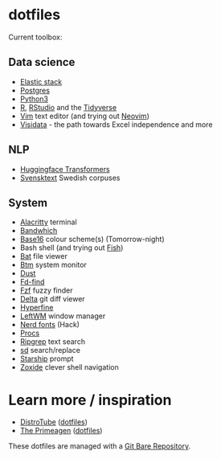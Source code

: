 # dotfiles

Current toolbox:   

## Data science
* [Elastic stack](https://www.elastic.co/)  
* [Postgres](https://www.postgresql.org/)  
* [Python3](https://www.python.org/)  
* [R](https://www.r-project.org/), [RStudio](https://www.rstudio.com/) and the [Tidyverse](https://www.tidyverse.org/)  
* [Vim](https://www.vim.org/) text editor (and trying out [Neovim](https://neovim.io/))  
* [Visidata](https://github.com/saulpw/visidata) - the path towards Excel independence and more  

## NLP
* [Huggingface Transformers](https://github.com/huggingface/transformers)  
* [Svensktext](https://github.com/peterdalle/svensktext) Swedish corpuses  

## System
* [Alacritty](https://github.com/alacritty/alacritty) terminal  
* [Bandwhich](https://github.com/imsnif/bandwhich)  
* [Base16](https://github.com/chriskempson/base16) colour scheme(s) (Tomorrow-night)  
* Bash shell (and trying out [Fish](https://github.com/fish-shell/fish-shell))  
* [Bat](https://github.com/sharkdp/bat) file viewer  
* [Btm](https://github.com/ClementTsang/bottom) system monitor  
* [Dust](https://github.com/bootandy/dust)  
* [Fd-find](https://github.com/sharkdp/fd)  
* [Fzf](https://github.com/junegunn/fzf) fuzzy finder  
* [Delta](https://github.com/dandavison/delta) git diff viewer  
* [Hyperfine](https://github.com/sharkdp/hyperfine)  
* [LeftWM](https://github.com/leftwm/leftwm) window manager  
* [Nerd fonts](https://www.nerdfonts.com/) (Hack)  
* [Procs](https://github.com/dalance/procs)  
* [Ripgrep](https://github.com/BurntSushi/ripgrep) text search  
* [sd](https://github.com/chmln/sd) search/replace  
* [Starship](https://starship.rs/guide/) prompt  
* [Zoxide](https://github.com/ajeetdsouza/zoxide) clever shell navigation  

# Learn more / inspiration
* [DistroTube](https://distro.tube/) ([dotfiles](https://gitlab.com/dwt1/dotfiles))  
* [The Primeagen](https://github.com/ThePrimeagen) ([dotfiles](https://github.com/ThePrimeagen/.dotfiles))  

These dotfiles are managed with a [Git Bare Repository](https://www.youtube.com/watch?v=tBoLDpTWVOM).  

